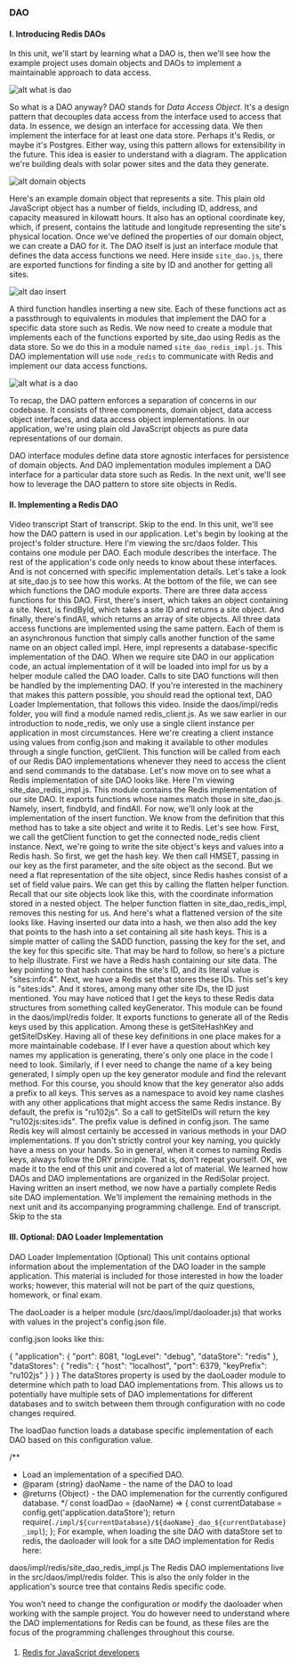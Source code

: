 
### DAO 

#### I. Introducing Redis DAOs
In this unit, we'll start by learning what a DAO is, then we'll see how the example project uses domain objects and DAOs to implement a maintainable approach to data access.

![alt what is dao](img/what-is-a-dao.png)

So what is a DAO anyway? DAO stands for *Data Access Object*. It's a design pattern that decouples data access from the interface used to access that data. In essence, we design an interface for accessing data. We then implement the interface for at least one data store. Perhaps it's Redis, or maybe it's Postgres. Either way, using this pattern allows for extensibility in the future. This idea is easier to understand with a diagram. The application we're building deals with solar power sites and the data they generate. 

![alt domain objects](img/domain-objects.png)

Here's an example domain object that represents a site. This plain old JavaScript object has a number of fields, including ID, address, and capacity measured in kilowatt hours. It also has an optional coordinate key, which, if present, contains the latitude and longitude representing the site's physical location. Once we've defined the properties of our domain object, we can create a DAO for it. The DAO itself is just an interface module that defines the data access functions we need. Here inside `site_dao.js`, there are exported functions for finding a site by ID and another for getting all sites.

![alt dao insert](img/dao-insert.png)

A third function handles inserting a new site. Each of these functions act as a passthrough to equivalents in modules that implement the DAO for a specific data store such as Redis. We now need to create a module that implements each of the functions exported by site_dao using Redis as the data store. So we do this in a module named `site_dao_redis_impl.js`. This DAO implementation will use `node_redis` to communicate with Redis and implement our data access functions. 

![alt what is a dao](img/what-is-a-dao.png)

To recap, the DAO pattern enforces a separation of concerns in our codebase. It consists of three components, domain object, data access object interfaces, and data access object implementations. In our application, we're using plain old JavaScript objects as pure data representations of our domain. 

DAO interface modules define data store agnostic interfaces for persistence of domain objects. And DAO implementation modules implement a DAO interface for a particular data store such as Redis. In the next unit, we'll see how to leverage the DAO pattern to store site objects in Redis.


#### II. Implementing a Redis DAO
Video transcript
Start of transcript. Skip to the end.
In this unit, we'll see how the DAO pattern
is used in our application.
Let's begin by looking at the project's folder structure.
Here I'm viewing the src/daos folder.
This contains one module per DAO.
Each module describes the interface.
The rest of the application's code
only needs to know about these interfaces.
And is not concerned with specific implementation
details.
Let's take a look at site_dao.js to see how this works.
At the bottom of the file, we can
see which functions the DAO module exports.
There are three data access functions for this DAO.
First, there's insert, which takes
an object containing a site.
Next, is findById, which takes a site ID
and returns a site object.
And finally, there's findAll, which returns
an array of site objects.
All three data access functions are implemented
using the same pattern.
Each of them is an asynchronous function
that simply calls another function of the same name
on an object called impl.
Here, impl represents a database-specific
implementation of the DAO.
When we require site DAO in our application code,
an actual implementation of it will be loaded into impl for us
by a helper module called the DAO loader.
Calls to site DAO functions will then
be handled by the implementing DAO.
If you're interested in the machinery that
makes this pattern possible, you should
read the optional text, DAO Loader Implementation,
that follows this video.
Inside the daos/impl/redis folder,
you will find a module named redis_client.js.
As we saw earlier in our introduction to node_redis,
we only use a single client instance per application
in most circumstances.
Here we're creating a client instance
using values from config.json and making
it available to other modules through a single function,
getClient.
This function will be called from each of our Redis DAO
implementations whenever they need to access the client
and send commands to the database.
Let's now move on to see what a Redis implementation of site
DAO looks like.
Here I'm viewing site_dao_redis_impl.js.
This module contains the Redis implementation of our site DAO.
It exports functions whose names
match those in site_dao.js.
Namely, insert, findbyId, and findAll.
For now, we'll only look at the implementation of the insert
function.
We know from the definition that this method has to take a site
object and write it to Redis.
Let's see how.
First, we call the getClient function to get the connected
node_redis client instance.
Next, we're going to write the site object's keys
and values into a Redis hash.
So first, we get the hash key.
We then call HMSET, passing in our key as the first parameter,
and the site object as the second.
But we need a flat representation
of the site object, since Redis hashes consist
of a set of field value pairs.
We can get this by calling the flatten helper function.
Recall that our site objects look like this,
with the coordinate information stored in a nested object.
The helper function flatten in site_dao_redis_impl,
removes this nesting for us.
And here's what a flattened version of the site looks like.
Having inserted our data into a hash,
we then also add the key that points to the hash
into a set containing all site hash keys.
This is a simple matter of calling the SADD function,
passing the key for the set, and the key for this specific site.
That may be hard to follow, so here's
a picture to help illustrate.
First we have a Redis hash containing our site data.
The key pointing to that hash contains the site's ID,
and its literal value is "sites:info:4".
Next, we have a Redis set that stores these IDs.
This set's key is "sites:ids".
And it stores, among many other site IDs,
the ID just mentioned.
You may have noticed that I get the keys to these Redis data
structures from something called keyGenerator.
This module can be found in the daos/impl/redis folder.
It exports functions to generate all of the Redis
keys used by this application.
Among these is getSiteHashKey and getSiteIDsKey.
Having all of these key definitions in one place
makes for a more maintainable codebase.
If I ever have a question about which key names my application
is generating, there's only one place
in the code I need to look.
Similarly, if I ever need to change the name of a key being
generated, I simply open up the key generator module
and find the relevant method.
For this course, you should know that the key generator also
adds a prefix to all keys.
This serves as a namespace to avoid key name clashes
with any other applications that might access the same Redis
instance.
By default, the prefix is "ru102js".
So a call to getSiteIDs will return the key
"ru102js:sites:ids".
The prefix value is defined in config.json.
The same Redis key will almost certainly
be accessed in various methods in your DAO implementations.
If you don't strictly control your key naming,
you quickly have a mess on your hands.
So in general, when it comes to naming Redis keys,
always follow the DRY principle.
That is, don't repeat yourself.
OK, we made it to the end of this unit
and covered a lot of material.
We learned how DAOs and DAO implementations are organized
in the RediSolar project.
Having written an insert method, we now
have a partially complete Redis site DAO implementation.
We'll implement the remaining methods
in the next unit and its accompanying programming
challenge.
End of transcript. Skip to the sta


#### III. Optional: DAO Loader Implementation
DAO Loader Implementation (Optional)
This unit contains optional information about the implementation of the DAO loader in the sample application. This material is included for those interested in how the loader works; however, this material will not be part of the quiz questions, homework, or final exam.

The daoLoader is a helper module (src/daos/impl/daoloader.js) that works with values in the project's config.json file.

config.json looks like this:

{
  "application": {
    "port": 8081,
    "logLevel": "debug",
    "dataStore": "redis"
  },
  "dataStores": {
    "redis": {
      "host": "localhost",
      "port": 6379,
      "keyPrefix": "ru102js"
    }
  }
}
The dataStores property is used by the daoLoader module to determine which path to load DAO implementations from. This allows us to potentially have multiple sets of DAO implementations for different databases and to switch between them through configuration with no code changes required.

The loadDao function loads a database specific implementation of each DAO based on this configuration value.

/**
 * Load an implementation of a specified DAO.
 * @param {string} daoName - the name of the DAO to load
 * @returns {Object} - the DAO implemenation for the currently configured database.
 */
const loadDao = (daoName) => {
  const currentDatabase = config.get('application.dataStore');
  return require(`./impl/${currentDatabase}/${daoName}_dao_${currentDatabase}_impl`);
};
For example, when loading the site DAO with dataStore set to redis, the daoloader will look for a site DAO implementation for Redis here:

daos/impl/redis/site_dao_redis_impl.js
The Redis DAO implementations live in the src/daos/impl/redis folder. This is also the only folder in the application's source tree that contains Redis specific code.

You won’t need to change the configuration or modify the daoloader when working with the sample project. You do however need to understand where the DAO implementations for Redis can be found, as these files are the focus of the programming challenges throughout this course.


####

1. [Redis for JavaScript developers](https://redis.io/university/courses/ru102js/)

###
